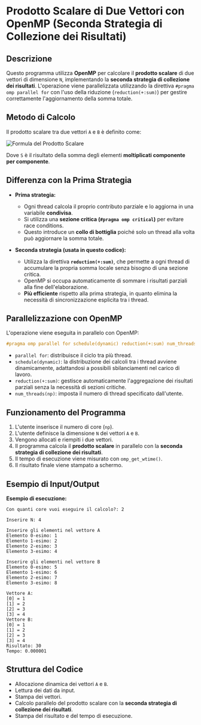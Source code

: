 # Prodotto Scalare di Due Vettori con OpenMP (Seconda Strategia di Collezione dei Risultati)

## Descrizione
Questo programma utilizza **OpenMP** per calcolare il **prodotto scalare** di due vettori di dimensione `N`, implementando la **seconda strategia di collezione dei risultati**. L'operazione viene parallelizzata utilizzando la direttiva `#pragma omp parallel for` con l'uso della riduzione (`reduction(+:sum)`) per gestire correttamente l'aggiornamento della somma totale.

## Metodo di Calcolo
Il prodotto scalare tra due vettori `A` e `B` è definito come:

![Formula del Prodotto Scalare](images/prodotto_scalare_formula.png)

Dove `S` è il risultato della somma degli elementi **moltiplicati componente per componente**.

## Differenza con la Prima Strategia
- **Prima strategia:**
  - Ogni thread calcola il proprio contributo parziale e lo aggiorna in una variabile **condivisa**.
  - Si utilizza una **sezione critica (`#pragma omp critical`)** per evitare race conditions.
  - Questo introduce un **collo di bottiglia** poiché solo un thread alla volta può aggiornare la somma totale.

- **Seconda strategia (usata in questo codice):**
  - Utilizza la direttiva **`reduction(+:sum)`**, che permette a ogni thread di accumulare la propria somma locale senza bisogno di una sezione critica.
  - OpenMP si occupa automaticamente di sommare i risultati parziali alla fine dell'elaborazione.
  - **Più efficiente** rispetto alla prima strategia, in quanto elimina la necessità di sincronizzazione esplicita tra i thread.

## Parallelizzazione con OpenMP
L'operazione viene eseguita in parallelo con OpenMP:
```c
#pragma omp parallel for schedule(dynamic) reduction(+:sum) num_threads(np)
```
- `parallel for`: distribuisce il ciclo tra più thread.
- `schedule(dynamic)`: la distribuzione dei calcoli tra i thread avviene dinamicamente, adattandosi a possibili sbilanciamenti nel carico di lavoro.
- `reduction(+:sum)`: gestisce automaticamente l'aggregazione dei risultati parziali senza la necessità di sezioni critiche.
- `num_threads(np)`: imposta il numero di thread specificato dall'utente.

## Funzionamento del Programma
1. L'utente inserisce il numero di core (`np`).
2. L'utente definisce la dimensione `N` dei vettori `A` e `B`.
3. Vengono allocati e riempiti i due vettori.
4. Il programma calcola il **prodotto scalare** in parallelo con la **seconda strategia di collezione dei risultati**.
5. Il tempo di esecuzione viene misurato con `omp_get_wtime()`.
6. Il risultato finale viene stampato a schermo.

## Esempio di Input/Output
**Esempio di esecuzione:**
```
Con quanti core vuoi eseguire il calcolo?: 2

Inserire N: 4

Inserire gli elementi nel vettore A
Elemento 0-esimo: 1
Elemento 1-esimo: 2
Elemento 2-esimo: 3
Elemento 3-esimo: 4

Inserire gli elementi nel vettore B
Elemento 0-esimo: 5
Elemento 1-esimo: 6
Elemento 2-esimo: 7
Elemento 3-esimo: 8

Vettore A:
[0] = 1
[1] = 2
[2] = 3
[3] = 4
Vettore B:
[0] = 1
[1] = 2
[2] = 3
[3] = 4
Risultato: 30
Tempo: 0.000001
```

## Struttura del Codice
- Allocazione dinamica dei vettori `A` e `B`.
- Lettura dei dati da input.
- Stampa dei vettori.
- Calcolo parallelo del prodotto scalare con la **seconda strategia di collezione dei risultati**.
- Stampa del risultato e del tempo di esecuzione.


